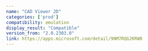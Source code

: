```yaml
---
name: "CAD Viewer 2D"
categories: ['prod']
compatibility: emulation
display_result: "Compatible"
version_from: "2.0.2303.0"
link: https://apps.microsoft.com/detail/9NM7RQGJKRW0
---
```

